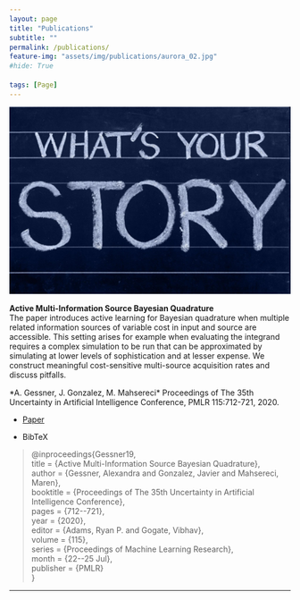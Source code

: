 ```yaml
---
layout: page
title: "Publications"
subtitle: ""
permalink: /publications/
feature-img: "assets/img/publications/aurora_02.jpg"
#hide: True

tags: [Page]
---
```


<div class="pub-img"><img src="./../assets/img/blog/story.jpeg"></div>

**Active Multi-Information Source Bayesian Quadrature**<br>
The paper introduces active learning for Bayesian quadrature when multiple related information sources of variable
cost in input and source are accessible. This setting arises for example when evaluating the integrand requires a 
complex simulation to be run that can be approximated by simulating at lower levels of sophistication and at lesser 
expense. We construct meaningful cost-sensitive multi-source acquisition rates and discuss pitfalls.

<div style="line-height:1%;"><br></div>
*A. Gessner, J. Gonzalez, M. Mahsereci* Proceedings of The 35th Uncertainty in Artificial Intelligence Conference, PMLR 115:712-721, 2020. 

<div class="pub-ul"><ul>
    <li><a class="button-pub" href="http://proceedings.mlr.press/v115/gessner20a.html"><p>Paper</p></a></li>
    <li><a class="button-pub" onclick="CollapseBibTeX('Gessner19')"><p>BibTeX</p></a></li>
</ul></div>

<div class="pub-bib" id="Gessner19">
  <blockquote> 
    <div class="div-name">@inproceedings{Gessner19,
        <div class="div-info">
          title = {Active Multi-Information Source Bayesian Quadrature},<br>
          author = {Gessner, Alexandra and Gonzalez, Javier and Mahsereci, Maren},<br>
          booktitle = {Proceedings of The 35th Uncertainty in Artificial Intelligence Conference},<br>
          pages = {712--721},<br>
          year = {2020},<br>
          editor = {Adams, Ryan P. and Gogate, Vibhav},<br>
          volume = {115},<br>
          series = {Proceedings of Machine Learning Research},<br>
          month = {22--25 Jul},<br>
          publisher = {PMLR}
        </div>  
      }
   </div>
  </blockquote>
</div>

---

<div style="line-height:500%;">
    <br>
</div>




<script>
function CollapseBibTeX(name) {
  var x = document.getElementById(name);
  if (x.style.display == "none" || x.style.display == '') { 
    x.style.display = "block";
  } else {
    x.style.display = "none";
  }
}
</script>
